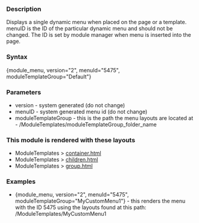 <div class="description">
<h3 class="skiptoc">Description</h3>
<p>Displays a single dynamic menu when placed on the page or a template. menuID is the ID of the particular dynamic menu and should not be changed. The ID is set by module manager when menu is inserted into the page.</p>
</div>
<div id="syntax">
<h3>Syntax</h3>
<p>{<span>module_menu, version="2", menuId="5475", moduleTemplateGroup="Default"</span>}</p>
</div>
<div id="parameters">
<h3>Parameters</h3>
<ul>
    <li>version - system generated (do not change)</li>
    <li>menuID - system generated menu id (do not change)</li>
    <li>moduleTemplateGroup - this is the path the menu layouts are located at - /ModuleTemplates/moduleTemplateGroup_folder_name</li>
</ul>
</div>
<div id="layouts">
<h3>This module is rendered with these layouts</h3>
<ul>
    <li>ModuleTemplates &gt; <a href="http://knowledgebase6.businesscatalyst.com/kb/modules-and-tags-reference/layouts/MenuV2/container">container.html</a></li>
    <li>ModuleTemplates &gt; <a href="http://knowledgebase6.businesscatalyst.com/kb/modules-and-tags-reference/layouts/MenuV2/children">children.html</a></li>
    <li>ModuleTemplates &gt; <a href="http://knowledgebase6.businesscatalyst.com/kb/modules-and-tags-reference/layouts/MenuV2/group">group.html</a></li>
</ul>
</div>
<div id="Examples">
<h3>Examples</h3>
<ul>
    <li>{<span>module_menu, version="2", menuId="5475", moduleTemplateGroup="MyCustomMenu1"</span>} - this renders the menu with the ID 5475 using the layouts found at this path: /ModuleTemplates/MyCustomMenu1</li>
</ul>
</div>
